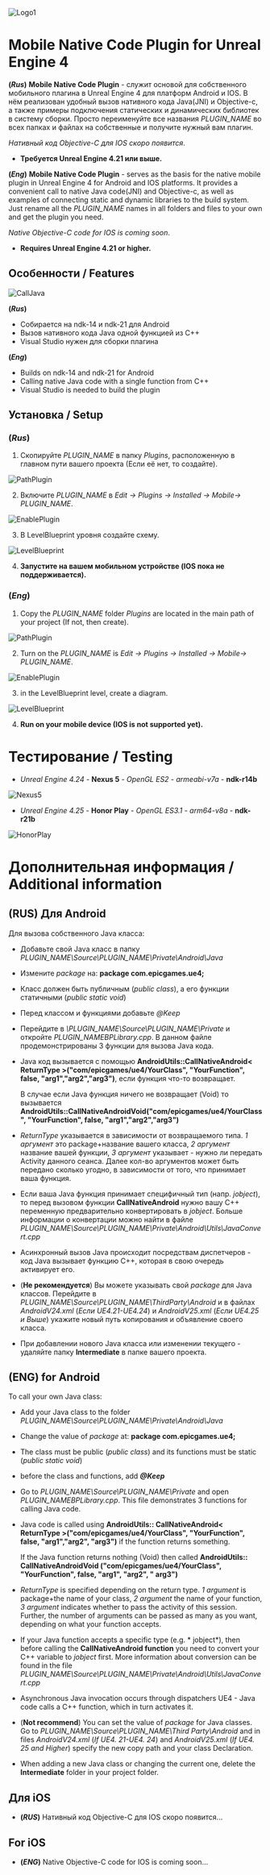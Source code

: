 
![Logo1](screenshot/Logo1.png)

# Mobile Native Code Plugin for Unreal Engine 4

**(*Rus*)** **Mobile Native Code Plugin** - служит основой для собственного мобильного плагина в Unreal Engine 4 для платформ Android и IOS. В нём реализован удобный вызов нативного кода Java(JNI) и Objective-c, а также примеры подключения статических и динамических библиотек в систему сборки. Просто переименуйте все названия *PLUGIN_NAME* во всех папках и файлах на собственные и получите нужный вам плагин.

*Нативный код Objective-C для IOS скоро появится*.
* **Требуется Unreal Engine 4.21 или выше.**

**(*Eng*)** **Mobile Native Code Plugin** - serves as the basis for the native mobile plugin in Unreal Engine 4 for Android and IOS platforms. It provides a convenient call to native Java code(JNI) and Objective-c, as well as examples of connecting static and dynamic libraries to the build system. Just rename all the *PLUGIN_NAME* names in all folders and files to your own and get the plugin you need.

 *Native Objective-C code for IOS is coming soon*.
* **Requires Unreal Engine 4.21 or higher.**



## Особенности / Features
![CallJava](screenshot/CallJava.png)

**(*Rus*)**
* Собирается на ndk-14 и ndk-21 для Android
* Вызов нативного кода Java одной функцией из C++
* Visual Studio нужен для сборки плагина

**(*Eng*)**
* Builds on ndk-14 and ndk-21 for Android
* Calling native Java code with a single function from C++
* Visual Studio is needed to build the plugin
## Установка / Setup
### **(*Rus*)**
1) Скопируйте *PLUGIN_NAME* в папку *Plugins*, расположенную в главном пути вашего проекта (Если её нет, то создайте).

![PathPlugin](screenshot/PathPlugin.png)

2) Включите *PLUGIN_NAME* в *Edit -> Plugins -> Installed -> Mobile-> PLUGIN_NAME*.

![EnablePlugin](screenshot/EnablePlugin.png)

3) В LevelBlueprint уровня создайте схему.

![LevelBlueprint](screenshot/LevelBlueprint.png)

 4) **Запустите на вашем мобильном устройстве (IOS пока не поддерживается).**
 
### **(*Eng*)**
1) Copy the *PLUGIN_NAME* folder *Plugins* are located in the main path of your project (If not, then create).

![PathPlugin](screenshot/PathPlugin.png)

2) Turn on the *PLUGIN_NAME* is *Edit -> Plugins -> Installed -> Mobile-> PLUGIN_NAME*.

![EnablePlugin](screenshot/EnablePlugin.png)

3) in the LevelBlueprint level, create a diagram.

![LevelBlueprint](screenshot/LevelBlueprint.png)

4) **Run on your mobile device (IOS is not supported yet).**
# Тестирование / Testing

* *Unreal Engine 4.24* - **Nexus 5** - *OpenGL ES2* - *armeabi-v7a* - **ndk-r14b**

![Nexus5](screenshot/Nexus5.png)

* *Unreal Engine 4.25* - **Honor Play** - *OpenGL ES3.1* - *arm64-v8a* - **ndk-r21b**

![HonorPlay](screenshot/HonorPlay.png)

# Дополнительная информация / Additional information

## (RUS) Для Android
Для вызова собственного Java класса:

* Добавьте свой Java класс в папку *PLUGIN_NAME\Source\PLUGIN_NAME\Private\Android\Java*
		
* Измените *package* на: **package com.epicgames.ue4;**
 
* Класс должен быть публичным (*public class*), а его функции статичными (*public static void*)

* Перед классом и функциями добавьте *@Keep*

* Перейдите в *\PLUGIN_NAME\Source\PLUGIN_NAME\Private* и откройте *PLUGIN_NAMEBPLibrary.cpp*.
  В данном файле продемонстрированы 3 функции для вызова Java кода.

* Java код вызывается с помощью **AndroidUtils::CallNativeAndroid< ReturnType >("com/epicgames/ue4/YourClass", "YourFunction", false, "arg1","arg2","arg3")**, если функция что-то возвращает.

   В случае если Java функция ничего не возвращает (Void) то вызывается **AndroidUtils::CallNativeAndroidVoid("com/epicgames/ue4/YourClass", "YourFunction", false, "arg1","arg2","arg3")**

* *ReturnType* указывается в зависимости от возвращаемого типа. *1 аргумент* это package+название вашего класса, *2 аргумент* название вашей функции, *3 аргумент* указывает - нужно ли передать Activity данного сеанса. Далее кол-во аргументов может быть передано сколько угодно, в зависимости от того, что принимает ваша функция.

* Если ваша Java функция принимает специфичный тип (напр. *jobject*), то перед вызовом функции **CallNativeAndroid** нужно вашу C++ переменную предварительно конвертировать в *jobject*. Больше информации о конвертации можно найти в файле *PLUGIN_NAME\Source\PLUGIN_NAME\Private\Android\Utils\JavaConvert.cpp*

* Асинхронный вызов Java происходит посредствам диспетчеров - код Java вызывает функцию C++, которая в свою очередь активирует его.

* (**Не рекомендуется**) Вы можете указывать свой *package* для Java классов. 
Перейдите в *PLUGIN_NAME\Source\PLUGIN_NAME\ThirdParty\Android* и в файлах *AndroidV24.xml* (*Если UE4.21-UE4.24*) и *AndroidV25.xml* (*Если UE4.25 и Выше*) укажите новый путь копирования и объявление своего класса.


* При добавлении нового Java класса или изменении текущего - удаляйте папку **Intermediate** в папке вашего проекта.

## (ENG) for Android
To call your own Java class:

* Add your Java class to the folder *PLUGIN_NAME\Source\PLUGIN_NAME\Private\Android\Java*

* Change the value of *package* at: **package com.epicgames.ue4;**

* The class must be public (*public class*) and its functions must be static (*public static void*)

* before the class and functions, add ***@Keep***

* Go to *PLUGIN_NAME\Source\PLUGIN_NAME\Private* and open *PLUGIN_NAMEBPLibrary.cpp*.
This file demonstrates 3 functions for calling Java code.

* Java code is called using **AndroidUtils:: CallNativeAndroid< ReturnType >("com/epicgames/ue4/YourClass", "YourFunction", false, "arg1","arg2", "arg3")** if the function returns something.

  If the Java function returns nothing (Void) then called **AndroidUtils:: CallNativeAndroidVoid ("com/epicgames/ue4/YourClass", "YourFunction", false, "arg1", "arg2", " arg3")**

* *ReturnType* is specified depending on the return type. *1 argument* is package+the name of your class, *2 argument* the name of your function, *3 argument* indicates whether to pass the activity of this session. Further, the number of arguments can be passed as many as you want, depending on what your function accepts.

* If your Java function accepts a specific type (e.g. * jobject*), then before calling the **CallNativeAndroid function** you need to convert your C++ variable to *jobject* first. More information about conversion can be found in the file *PLUGIN_NAME\Source\PLUGIN_NAME\Private\Android\Utils\JavaConvert.cpp*

* Asynchronous Java invocation occurs through dispatchers UE4 - Java code calls a C++ function, which in turn activates it.

* (**Not recommend**) You can set the value of *package* for Java classes.
Go to *PLUGIN_NAME\Source\PLUGIN_NAME\Third Party\Android* and in files *AndroidV24.xml* (*If UE4. 21-UE4. 24*) and *AndroidV25.xml* (*If UE4. 25 and Higher*) specify the new copy path and your class Declaration.

* When adding a new Java class or changing the current one, delete the **Intermediate** folder in your project folder.

## Для iOS
* **(*RUS*)** Нативный код Objective-C для IOS скоро появится...
## For iOS
* **(*ENG*)** Native Objective-C code for IOS is coming soon...
